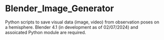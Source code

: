 # Blender_Image_Generator
Python scripts to save visual data (image, video) from observation poses on a hemisphere. Blender 4.1 (in development as of 02/07/2024) and assoicated Python module are required.
